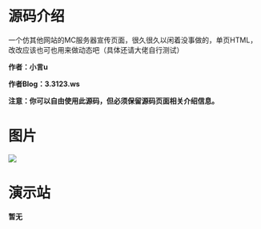 # 源码介绍

一个仿其他网站的MC服务器宣传页面，很久很久以闲着没事做的，单页HTML，改改应该也可也用来做动态吧（具体还请大佬自行测试）

**作者：小言u**

**作者Blog：3.3123.ws**

**注意：你可以自由使用此源码，但必须保留源码页面相关介绍信息。**

# 图片
![](https://ae02.alicdn.com/kf/U0336d8f4487c4b8b85b1013598aceb91P.jpg)
# 演示站

**暂无**
